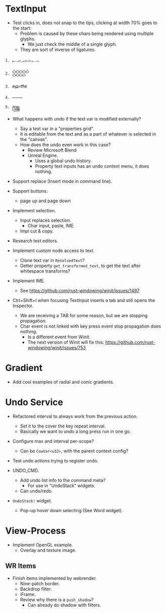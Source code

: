 # TextInput

* Test clicks in, does not snap to the tips, clicking at width 70% goes to the start:
    - Problem is caused by these chars being rendered using multiple glyphs.
        - We just check the middle of a single glyph.
    - They are sort of inverse of ligatures.
```
1. ﷽

2. 𒐫

3. 𒈙

4. ⸻

5. ꧅

```

* What happens with undo if the text var is modified externally?
    - Say a text var in a "properties grid".
    - It is editable from the text and as a part of whatever is selected in the "canvas".
    - How does the undo even work in this case?
        - Review Microsoft Blend 
        - Unreal Engine.
            - Uses a global undo history.
            - Property text inputs has an undo context menu, it does nothing.


* Support replace (Insert mode in command line).
* Support buttons:
    - page up and page down
* Implement selection.
    - Input replaces selection.
        - Char input, paste, IME
    - Impl cut & copy.
* Research text editors.

* Implement custom node access to text.
    - Clone text var in `ResolvedText`?
    - Getter property `get_transformed_text`, to get the text after whitespace transforms?

* Implement IME.
    - See https://github.com/rust-windowing/winit/issues/1497

* Ctrl+Shift+I when focusing TextInput inserts a tab and still opens the Inspector.
    - We are receiving a TAB for some reason, but we are stopping propagation.
    - Char event is not linked with key press event stop propagation does nothing.
        - Is a different event from Winit.
        - The next version of Winit will fix this: https://github.com/rust-windowing/winit/issues/753

# Gradient

* Add cool examples of radial and conic gradients.

# Undo Service

* Refactored interval to always work from the previous action.
    - Set it to the cover the key repeat interval.
    - Basically we want to undo a long press run in one go.
* Configure max and interval per-scope?
    - Can be `CowVar<u32>`, with the parent context config?

* Test undo actions trying to register undo.

- UNDO_CMD.
    - Add undo list info to the command meta?
        - For use in "UndoStack" widgets.
    - Can undo/redo.

- `UndoStack!` widget.
    - Pop-up hover down selecting (See Word widget).

# View-Process

* Implement OpenGL example.
    - Overlay and texture image.

## WR Items

* Finish items implemented by webrender.
    - Nine-patch border.
    - Backdrop filter.
    - iFrame.
    - Review why there is a `push_shadow`?
        - Can already do shadow with filters.
